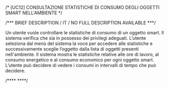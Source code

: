 /* [UC12]  CONSULTAZIONE STATISTICHE DI CONSUMO DEGLI OGGETTI SMART NELL'AMBIENTE */

/*** BRIEF DESCRIPTION / IT / NO FULL DESCRIPTION AVAILABLE ***/

Un utente vuole controllare le statistiche di consumo di un oggetto smart. 
Il sistema verifica che sia in possesso dei privilegi adeguati. L’utente seleziona dal 
menù del sistema la voce per accedere alle statistiche e successivamente sceglie l’oggetto 
dalla lista di oggetti presenti nell'ambiente.  Il sistema mostra le statistiche relative 
alle ore di lavoro, al consumo energetico e al consumo economico per ogni oggetto smart. 
L’utente può decidere di vedere i consumi in intervalli di tempo che può decidere.

/**** ****/
